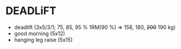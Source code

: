 # DEADLiFT
* deadlift (3x5/3/1; 75, 85, 95 % 1RM(90 %) => 158, 180, ~~200~~ 190 kg)
* good morning (5x12)
* hanging leg raise (5x15)
